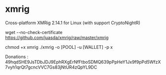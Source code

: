 # xmrig
Cross-platform XMRig 2.14.1 for Linux (with support CryptoNightR)

wget --no-check-certificate https://github.com/juasda/xmrig/raw/master/xmrig

chmod +x xmrig
./xmrig -o [POOL] -u [WALLET] -p x

Donations : 49hqdSHE9JsTDbJDJ9EphRXgErNfFtboSDMQ639pPpHeY1Jx9f9pPd5WfzX7vyh1qrQt7gcncVVC7Gs83jNtUR4zQpYL9DC
